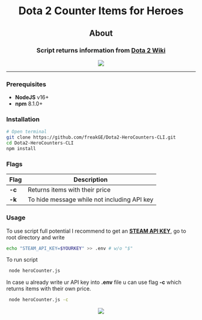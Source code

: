 <br>
<h1 align="center">Dota 2 Counter Items for Heroes</h1>

<h2 align="center"><b>About</b></h2>
<h3 align="center">Script returns information from <a href="https://dota2.fandom.com/wiki/Dota_2_Wiki">Dota 2 Wiki</a> </h3>
<div align="center"><img src="https://user-images.githubusercontent.com/52050303/203575478-dfd17637-f9f2-41ab-89cc-a77781edb1ba.png" /></div>

---

### **Prerequisites**

- **NodeJS** v16+
- **npm** 8.1.0+

### **Installation**

```sh
# Open terminal
git clone https://github.com/freakGE/Dota2-HeroCounters-CLI.git
cd Dota2-HeroCounters-CLI
npm install
```

### **Flags**

| Flag   | Description                                 |
| ------ | ------------------------------------------- |
| **-c** | Returns items with their price              |
| **-k** | To hide message while not including API key |

### **Usage**

To use script full potential I recommend to get an [**STEAM API KEY**](https://steamcommunity.com/dev), go to root directory and write

```sh
echo "STEAM_API_KEY=$YOURKEY" >> .env # w/o "$"
```

To run script

```sh
 node heroCounter.js
```

In case u already write ur API key into **.env** file u can use flag **-c** which returns items with their own price.

```sh
 node heroCounter.js -c
```

<div align="center"><img src="https://user-images.githubusercontent.com/52050303/203608667-c197019e-6bd7-4f86-8ae3-0171bf7b481d.png" /></div>

